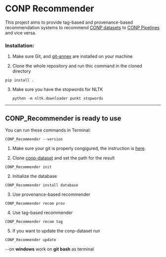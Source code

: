 # CONP Recommender

This project aims to provide tag-based and provenance-based recommendation systems to recommend [CONP datasets](https://portal.conp.ca/search) to [CONP Pipelines](https://portal.conp.ca/pipelines) and vice versa. 


### Installation:  


1. Make sure Git, and [git-annex](https://git-annex.branchable.com/install/) are installed on your machine

2. Clone the whole repository and run thic command in the cloned directory
 
 `pip install .` 

3. Make sure you have the stopwords for NLTK

   `python -m nltk.downloader punkt stopwords` 


---

## CONP_Recommender is ready to use 

You can run these commands in Terminal:

`CONP_Recommender --version`
	
1. Make sure your git is properly congigured, the instruction is [here](https://docs.github.com/en/github/using-git/setting-your-username-in-git).

2. Clone [conp-dataset](https://github.com/CONP-PCNO/conp-dataset) and set the path for the result

`CONP_Recommender init`

2. Initialize the database

`CONP_Recommender install database`

3. Use provenance-based recommender

`CONP_Recommender recom prov`

4. Use tag-based recommender

`CONP_Recommender recom tag`

5. If you want to update the conp-dataset run

`CONP_Recommender update`

   
--on **windows** work on **git bash** as terminal


 



